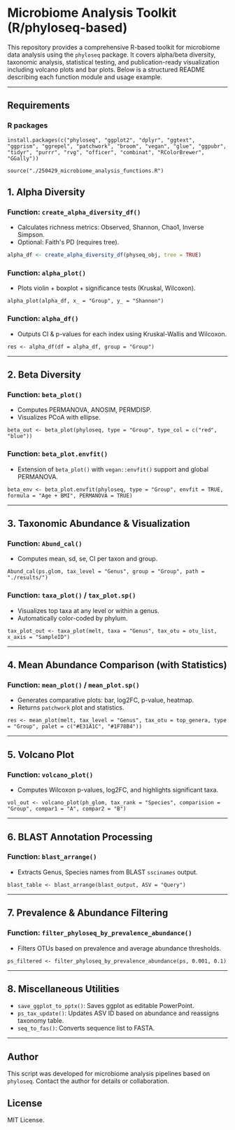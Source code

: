 # Microbiome Analysis Toolkit (R/phyloseq-based)

This repository provides a comprehensive R-based toolkit for microbiome data analysis using the `phyloseq` package. It covers alpha/beta diversity, taxonomic analysis, statistical testing, and publication-ready visualization including volcano plots and bar plots. Below is a structured README describing each function module and usage example.

---

## Requirements

### R packages

```
install.packages(c("phyloseq", "ggplot2", "dplyr", "ggtext", "ggprism", "ggrepel", "patchwork", "broom", "vegan", "glue", "ggpubr", "tidyr", "purrr", "rvg", "officer", "combinat", "RColorBrewer", "GGally"))
```

```
source("./250429_microbiome_analysis_functions.R")
```

## 1. Alpha Diversity

### Function: `create_alpha_diversity_df()`

* Calculates richness metrics: Observed, Shannon, Chao1, Inverse Simpson.
* Optional: Faith's PD (requires tree).

```r
alpha_df <- create_alpha_diversity_df(physeq_obj, tree = TRUE)
```

### Function: `alpha_plot()`

* Plots violin + boxplot + significance tests (Kruskal, Wilcoxon).

```
alpha_plot(alpha_df, x_ = "Group", y_ = "Shannon")
```

### Function: `alpha_df()`

* Outputs CI & p-values for each index using Kruskal-Wallis and Wilcoxon.

```
res <- alpha_df(df = alpha_df, group = "Group")
```

---

## 2. Beta Diversity

### Function: `beta_plot()`

* Computes PERMANOVA, ANOSIM, PERMDISP.
* Visualizes PCoA with ellipse.

```
beta_out <- beta_plot(phyloseq, type = "Group", type_col = c("red", "blue"))
```

### Function: `beta_plot.envfit()`

* Extension of `beta_plot()` with `vegan::envfit()` support and global PERMANOVA.

```
beta_env <- beta_plot.envfit(phyloseq, type = "Group", envfit = TRUE, formula = "Age + BMI", PERMANOVA = TRUE)
```

---

## 3. Taxonomic Abundance & Visualization

### Function: `Abund_cal()`

* Computes mean, sd, se, CI per taxon and group.

```
Abund_cal(ps.glom, tax_level = "Genus", group = "Group", path = "./results/")
```

### Function: `taxa_plot()` / `tax_plot.sp()`

* Visualizes top taxa at any level or within a genus.
* Automatically color-coded by phylum.

```
tax_plot_out <- taxa_plot(melt, taxa = "Genus", tax_otu = otu_list, x_axis = "SampleID")
```

---

## 4. Mean Abundance Comparison (with Statistics)

### Function: `mean_plot()` / `mean_plot.sp()`

* Generates comparative plots: bar, log2FC, p-value, heatmap.
* Returns `patchwork` plot and statistics.

```
res <- mean_plot(melt, tax_level = "Genus", tax_otu = top_genera, type = "Group", palet = c("#E31A1C", "#1F78B4"))
```

---

## 5. Volcano Plot

### Function: `volcano_plot()`

* Computes Wilcoxon p-values, log2FC, and highlights significant taxa.

```
vol_out <- volcano_plot(ph_glom, tax_rank = "Species", comparision = "Group", compar1 = "A", compar2 = "B")
```

---

## 6. BLAST Annotation Processing

### Function: `blast_arrange()`

* Extracts Genus, Species names from BLAST `sscinames` output.

```
blast_table <- blast_arrange(blast_output, ASV = "Query")
```

---

## 7. Prevalence & Abundance Filtering

### Function: `filter_phyloseq_by_prevalence_abundance()`

* Filters OTUs based on prevalence and average abundance thresholds.

```
ps_filtered <- filter_phyloseq_by_prevalence_abundance(ps, 0.001, 0.1)
```

---

## 8. Miscellaneous Utilities

* `save_ggplot_to_pptx()`: Saves ggplot as editable PowerPoint.
* `ps_tax_update()`: Updates ASV ID based on abundance and reassigns taxonomy table.
* `seq_to_fas()`: Converts sequence list to FASTA.

---

## Author

This script was developed for microbiome analysis pipelines based on `phyloseq`. Contact the author for details or collaboration.

## License

MIT License.


